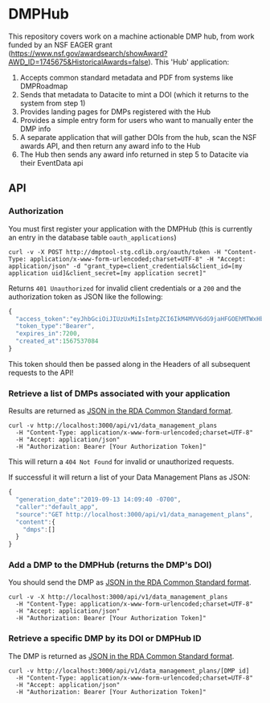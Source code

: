 # DMPHub

This repository covers work on a machine actionable DMP hub, from work funded by an NSF EAGER grant (https://www.nsf.gov/awardsearch/showAward?AWD_ID=1745675&HistoricalAwards=false). This 'Hub' application:

1) Accepts common standard metadata and PDF from systems like DMPRoadmap
2) Sends that metadata to Datacite to mint a DOI (which it returns to the system from step 1)
3) Provides landing pages for DMPs registered with the Hub
4) Provides a simple entry form for users who want to manually enter the DMP info
5) A separate application that will gather DOIs from the hub, scan the NSF awards API, and then return any award info to the Hub
6) The Hub then sends any award info returned in step 5 to Datacite via their EventData api


## API

### Authorization

You must first register your application with the DMPHub (this is currently an entry in the database table `oauth_applications`)

```shell
curl -v -X POST http://dmptool-stg.cdlib.org/oauth/token -H "Content-Type: application/x-www-form-urlencoded;charset=UTF-8" -H "Accept: application/json" -d "grant_type=client_credentials&client_id=[my application uid]&client_secret=[my application secret]"
```

Returns `401 Unauthorized` for invalid client credentials or a `200` and the authorization token as JSON like the following:

```javascript
{
  "access_token":"eyJhbGciOiJIUzUxMiIsImtpZCI6IkM4MVV6dG9jaHFGOEhMTWxHbHZRUHZCWnJySmx3UTNfOW1PQkROWUMwUGMifQ.eyJpc3MiOiJEbXBodWI6OkFwcGxpY2F0aW9uIiwiaWF0IjoxNTY3NTM3MDg0LCJqdGkiOiI2YzEyNTVjMC1iOWU4LTRiODgtOGZjZC1kYjlhODJiOWFiMjYiLCJjbGllbnQiOnsiaWQiOiJDODFVenRvY2hxRjhITE1sR2x2UVB2Qlpyckpsd1EzXzltT0JETllDMFBjIiwidG9rZW5fc2VjcmV0IjoiNzZhNzVkMDMtMTVmYy00MDZjLWFhMjMtZmM0N2RkYmY3MDUxIn19.f7w_RV62VY4o058-vTK1mvkO-oVnzOnvydCgH9022U9KxspKmmXN2z-4wIauRKIc8nU74wpW3AccUYE0BqeNvQ",
  "token_type":"Bearer",
  "expires_in":7200,
  "created_at":1567537084
}
````

This token should then be passed along in the Headers of all subsequent requests to the API!

### Retrieve a list of DMPs associated with your application

Results are returned as [JSON in the RDA Common Standard format](https://github.com/CDLUC3/dmphub/blob/master/spec/support/mocks/complete_common_standard.json).

```shell
curl -v http://localhost:3000/api/v1/data_management_plans
  -H "Content-Type: application/x-www-form-urlencoded;charset=UTF-8"
  -H "Accept: application/json"
  -H "Authorization: Bearer [Your Authorization Token]"
```

This will return a `404 Not Found` for invalid or unauthorized requests.

If successful it will return a list of your Data Management Plans as JSON:
```javascript
{
  "generation_date":"2019-09-13 14:09:40 -0700",
  "caller":"default_app",
  "source":"GET http://localhost:3000/api/v1/data_management_plans",
  "content":{
    "dmps":[]
  }
}
````

### Add a DMP to the DMPHub (returns the DMP's DOI)

You should send the DMP as [JSON in the RDA Common Standard format](https://github.com/CDLUC3/dmphub/blob/master/spec/support/mocks/complete_common_standard.json).

```shell
curl -v -X http://localhost:3000/api/v1/data_management_plans
  -H "Content-Type: application/x-www-form-urlencoded;charset=UTF-8"
  -H "Accept: application/json"
  -H "Authorization: Bearer [Your Authorization Token]"
  ```

### Retrieve a specific DMP by its DOI or DMPHub ID

The DMP is returned as [JSON in the RDA Common Standard format](https://github.com/CDLUC3/dmphub/blob/master/spec/support/mocks/complete_common_standard.json).

```shell
curl -v http://localhost:3000/api/v1/data_management_plans/[DMP id]
  -H "Content-Type: application/x-www-form-urlencoded;charset=UTF-8"
  -H "Accept: application/json"
  -H "Authorization: Bearer [Your Authorization Token]"
```

